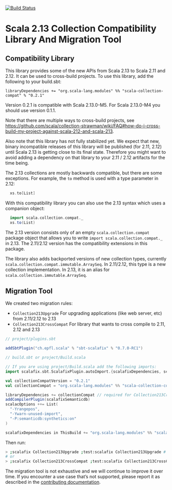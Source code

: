 [![Build Status](https://travis-ci.org/scala/scala-collection-compat.svg?branch=master)](https://travis-ci.org/scala/scala-collection-compat)

# Scala 2.13 Collection Compatibility Library And Migration Tool

## Compatibility Library

This library provides some of the new APIs from Scala 2.13 to Scala 2.11 and 2.12. It can be used to cross-build projects.
To use this library, add the following to your build.sbt:

```
libraryDependencies += "org.scala-lang.modules" %% "scala-collection-compat" % "0.2.1"
```

Version 0.2.1 is compatible with Scala 2.13.0-M5. For Scala 2.13.0-M4 you should use version 0.1.1.

Note that there are multiple ways to cross-build projects, see https://github.com/scala/collection-strawman/wiki/FAQ#how-do-i-cross-build-my-project-against-scala-212-and-scala-213.

Also note that this library has not fully stabilized yet. We expect that new, binary incompatible releases of this library will be published (for 2.11, 2.12) until Scala 2.13 is getting close to its final state. Therefore you might want to avoid adding a dependency on that library to your 2.11 / 2.12 artifacts for the time being.


The 2.13 collections are mostly backwards compatible, but there are some exceptions. For example, the `to` method is used with a type parameter in 2.12:

```scala
  xs.to[List]
```

With this compatibility library you can also use the 2.13 syntax which uses a companion object:

```scala
  import scala.collection.compat._
  xs.to(List)
```

The 2.13 version consists only of an empty `scala.collection.compat` package object that allows you to write `import scala.collection.compat._` in 2.13.
The 2.11/2.12 version has the compatibility extensions in this package.

The library also adds backported versions of new collection types, currently `scala.collection.compat.immutable.ArraySeq`. In 2.11/2.12, this type is a new collection implementation. In 2.13, it is an alias for `scala.collection.immutable.ArraySeq`.

## Migration Tool

We created two migration rules: 

* `Collection213Upgrade` For upgrading applications (like web server, etc) from 2.11/2.12 to 2.13
* `Collection213CrossCompat` For library that wants to cross compile to 2.11, 2.12 and 2.13

```scala
// project/plugins.sbt

addSbtPlugin("ch.epfl.scala" % "sbt-scalafix" % "0.7.0-RC1")
```

```scala
// build.sbt or project/Build.scala

// If you are using project/Build.scala add the following imports:
import scalafix.sbt.ScalafixPlugin.autoImport.{scalafixDependencies, scalafixSemanticdb}

val collectionCompatVersion = "0.2.1"
val collectionCompat = "org.scala-lang.modules" %% "scala-collection-compat" % collectionCompatVersion

libraryDependencies += collectionCompat // required for Collection213CrossCompat
addCompilerPlugin(scalafixSemanticdb)
scalacOptions ++= List(
  "-Yrangepos",
  "-Ywarn-unused-import",
  "-P:semanticdb:synthetics:on"
)

scalafixDependencies in ThisBuild += "org.scala-lang.modules" %% "scala-collection-migrations" % Dependencies.collectionCompatVersion
```

Then run:

```bash
> ;scalafix Collection213Upgrade ;test:scalafix Collection213Upgrade # For Applications
# or
> ;scalafix Collection213CrossCompat ;test:scalafix Collection213CrossCompat # For Libraries
```

The migration tool is not exhaustive and we will continue to improve
it over time. If you encounter a use case that’s not supported, please
report it as described in the
[contributing documentation](CONTRIBUTING.md#migration-tool).
